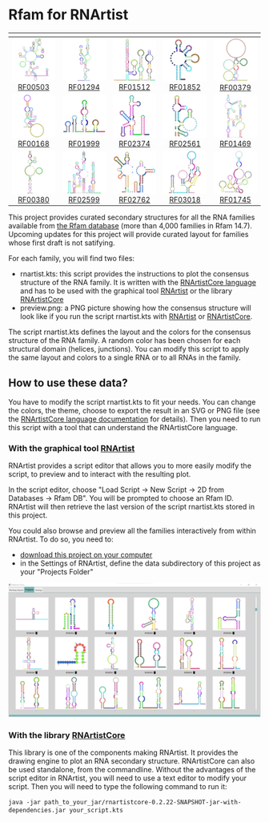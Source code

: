 # Rfam for RNArtist

|<!-- -->|<!-- --> |<!-- --> |<!-- --> |<!-- --> |
|:--:|:--:|:--:|:--:|:--:|
|![](data/RF00503/preview.png)<br/>[RF00503](https://rfam.xfam.org/family/RF00503)|![](data/RF01294/preview.png)<br/>[RF01294](https://rfam.xfam.org/family/RF01294)|![](data/RF01512/preview.png)<br/>[RF01512](https://rfam.xfam.org/family/RF01512)|![](data/RF01852/preview.png)<br/>[RF01852](https://rfam.xfam.org/family/RF01852)|![](data/RF00379/preview.png)<br/>[RF00379](https://rfam.xfam.org/family/RF00379)|
|![](data/RF00168/preview.png)<br/>[RF00168](https://rfam.xfam.org/family/RF00168)|![](data/RF01999/preview.png)<br/>[RF01999](https://rfam.xfam.org/family/RF01999)|![](data/RF02374/preview.png)<br/>[RF02374](https://rfam.xfam.org/family/RF02374)|![](data/RF02561/preview.png)<br/>[RF02561](https://rfam.xfam.org/family/RF02561)|![](data/RF01469/preview.png)<br/>[RF01469](https://rfam.xfam.org/family/RF01469)|
|![](data/RF00380/preview.png)<br/>[RF00380](https://rfam.xfam.org/family/RF00380)|![](data/RF02599/preview.png)<br/>[RF02599](https://rfam.xfam.org/family/RF02599)|![](data/RF02762/preview.png)<br/>[RF02762](https://rfam.xfam.org/family/RF02762)|![](data/RF03018/preview.png)<br/>[RF03018](https://rfam.xfam.org/family/RF03018)|![](data/RF01745/preview.png)<br/>[RF01745](https://rfam.xfam.org/family/RF01745)|

This project provides curated secondary structures for all the RNA families available from [the Rfam database](https://rfam.xfam.org/) (more than 4,000 families in Rfam 14.7). Upcoming updates for this project will provide curated layout for families whose first draft is not satifying.

For each family, you will find two files:
* rnartist.kts: this script provides the instructions to plot the consensus structure of the RNA family. It is written with the [RNArtistCore language](https://github.com/fjossinet/RNArtistCore) and has to be used with the graphical tool [RNArtist](https://github.com/fjossinet/RNArtist) or the library [RNArtistCore](https://github.com/fjossinet/RNArtistCore)
* preview.png: a PNG picture showing how the consensus structure will look like if you run the script rnartist.kts with [RNArtist](https://github.com/fjossinet/RNArtist) or [RNArtistCore](https://github.com/fjossinet/RNArtistCore).

The script rnartist.kts defines the layout and the colors for the consensus structure of the RNA family. A random color has been chosen for each structural domain (helices, junctions). You can modify this script to apply the same layout and colors to a single RNA or to all RNAs in the family.

## How to use these data?

You have to modify the script rnartist.kts to fit your needs. You can change the colors, the theme, choose to export the result in an SVG or PNG file (see the [RNArtistCore language documentation](https://github.com/fjossinet/RNArtistCore) for details). Then you need to run this script with a tool that can understand the RNArtistCore language.

### With the graphical tool [RNArtist](https://github.com/fjossinet/RNArtist)

RNArtist provides a script editor that allows you to more easily modify the script, to preview and to interact with the resulting plot. 

In the script editor, choose "Load Script -> New Script -> 2D from Databases -> Rfam DB". You will be prompted to choose an Rfam ID. RNArtist will then retrieve the last version of the script rnartist.kts stored in this project.

You could also browse and preview all the families interactively from within RNArtist. To do so, you need to:
* [download this project on your computer](https://github.com/fjossinet/Rfam-for-RNArtist/archive/refs/heads/main.zip)
* in the Settings of RNArtist, define the data subdirectory of this project as your "Projects Folder"

![](images/as_rnartist_projects_folder.png)

### With the library [RNArtistCore](https://github.com/fjossinet/RNArtistCore)

This library is one of the components making RNArtist. It provides the drawing engine to plot an RNA secondary structure. RNArtistCore can also be used standalone, from the commandline. Without the advantages of the script editor in RNArtist, you will need to use a text editor to modify your script.
Then you will need to type the following command to run it:

 ```
java -jar path_to_your_jar/rnartistcore-0.2.22-SNAPSHOT-jar-with-dependencies.jar your_script.kts
 ```